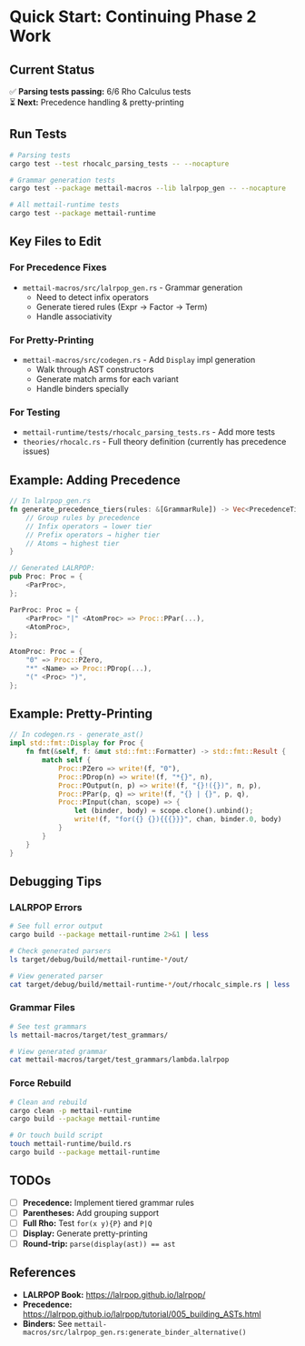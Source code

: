 # Quick Start: Continuing Phase 2 Work

## Current Status
✅ **Parsing tests passing:** 6/6 Rho Calculus tests  
⏳ **Next:** Precedence handling & pretty-printing

## Run Tests
```bash
# Parsing tests
cargo test --test rhocalc_parsing_tests -- --nocapture

# Grammar generation tests
cargo test --package mettail-macros --lib lalrpop_gen -- --nocapture

# All mettail-runtime tests
cargo test --package mettail-runtime
```

## Key Files to Edit

### For Precedence Fixes
- `mettail-macros/src/lalrpop_gen.rs` - Grammar generation
  - Need to detect infix operators
  - Generate tiered rules (Expr → Factor → Term)
  - Handle associativity

### For Pretty-Printing
- `mettail-macros/src/codegen.rs` - Add `Display` impl generation
  - Walk through AST constructors
  - Generate match arms for each variant
  - Handle binders specially

### For Testing
- `mettail-runtime/tests/rhocalc_parsing_tests.rs` - Add more tests
- `theories/rhocalc.rs` - Full theory definition (currently has precedence issues)

## Example: Adding Precedence

```rust
// In lalrpop_gen.rs
fn generate_precedence_tiers(rules: &[GrammarRule]) -> Vec<PrecedenceTier> {
    // Group rules by precedence
    // Infix operators → lower tier
    // Prefix operators → higher tier
    // Atoms → highest tier
}

// Generated LALRPOP:
pub Proc: Proc = {
    <ParProc>,
};

ParProc: Proc = {
    <ParProc> "|" <AtomProc> => Proc::PPar(...),
    <AtomProc>,
};

AtomProc: Proc = {
    "0" => Proc::PZero,
    "*" <Name> => Proc::PDrop(...),
    "(" <Proc> ")",
};
```

## Example: Pretty-Printing

```rust
// In codegen.rs - generate_ast()
impl std::fmt::Display for Proc {
    fn fmt(&self, f: &mut std::fmt::Formatter) -> std::fmt::Result {
        match self {
            Proc::PZero => write!(f, "0"),
            Proc::PDrop(n) => write!(f, "*{}", n),
            Proc::POutput(n, p) => write!(f, "{}!({})", n, p),
            Proc::PPar(p, q) => write!(f, "{} | {}", p, q),
            Proc::PInput(chan, scope) => {
                let (binder, body) = scope.clone().unbind();
                write!(f, "for({} {}){{{}}}", chan, binder.0, body)
            }
        }
    }
}
```

## Debugging Tips

### LALRPOP Errors
```bash
# See full error output
cargo build --package mettail-runtime 2>&1 | less

# Check generated parsers
ls target/debug/build/mettail-runtime-*/out/

# View generated parser
cat target/debug/build/mettail-runtime-*/out/rhocalc_simple.rs | less
```

### Grammar Files
```bash
# See test grammars
ls mettail-macros/target/test_grammars/

# View generated grammar
cat mettail-macros/target/test_grammars/lambda.lalrpop
```

### Force Rebuild
```bash
# Clean and rebuild
cargo clean -p mettail-runtime
cargo build --package mettail-runtime

# Or touch build script
touch mettail-runtime/build.rs
cargo build --package mettail-runtime
```

## TODOs

- [ ] **Precedence:** Implement tiered grammar rules
- [ ] **Parentheses:** Add grouping support
- [ ] **Full Rho:** Test `for(x y){P}` and `P|Q`
- [ ] **Display:** Generate pretty-printing
- [ ] **Round-trip:** `parse(display(ast)) == ast`

## References

- **LALRPOP Book:** https://lalrpop.github.io/lalrpop/
- **Precedence:** https://lalrpop.github.io/lalrpop/tutorial/005_building_ASTs.html
- **Binders:** See `mettail-macros/src/lalrpop_gen.rs:generate_binder_alternative()`

